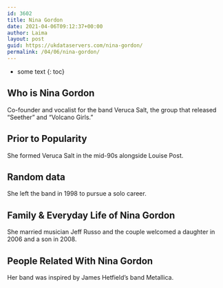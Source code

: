```yaml
---
id: 3602
title: Nina Gordon
date: 2021-04-06T09:12:37+00:00
author: Laima
layout: post
guid: https://ukdataservers.com/nina-gordon/
permalink: /04/06/nina-gordon/
---
```


* some text
{: toc}


## Who is Nina Gordon
                  
                  
                  
Co-founder and vocalist for the band Veruca Salt, the group that released &#8220;Seether&#8221; and &#8220;Volcano Girls.&#8221;
                  
              
            
              
            
                
                
                
## Prior to Popularity
                  
                  
                  
She formed Veruca Salt in the mid-90s alongside Louise Post.
                  
              
            
              
            
                
                
                
## Random data
                  
                  
                  
She left the band in 1998 to pursue a solo career.
                  
              
            
              
            
                
                
                
## Family & Everyday Life of Nina Gordon
                  
                  
                  
She married musician Jeff Russo and the couple welcomed a daughter in 2006 and a son in 2008.
                  
              
            
              
            
                
                
                
## People Related With Nina Gordon
                  
                  
                  
Her band was inspired by James Hetfield&#8217;s band Metallica.
                  
              
            
              
            
                
              
            
              
              
            
            
              
            
          
          
          